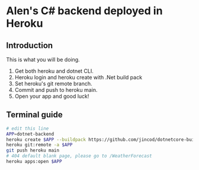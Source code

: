 # Alen's C# backend deployed in Heroku

## Introduction

This is what you will be doing.

1. Get both heroku and dotnet CLI.
2. Heroku login and heroku create with .Net build pack
3. Set heroku's git remote branch.
4. Commit and push to heroku main.
5. Open your app and good luck!

## Terminal guide

```bash
# edit this line
APP=dotnet-backend
heroku create $APP --buildpack https://github.com/jincod/dotnetcore-buildpack.git
heroku git:remote -a $APP
git push heroku main
# 404 default blank page, please go to /WeatherForecast
heroku apps:open $APP
```
